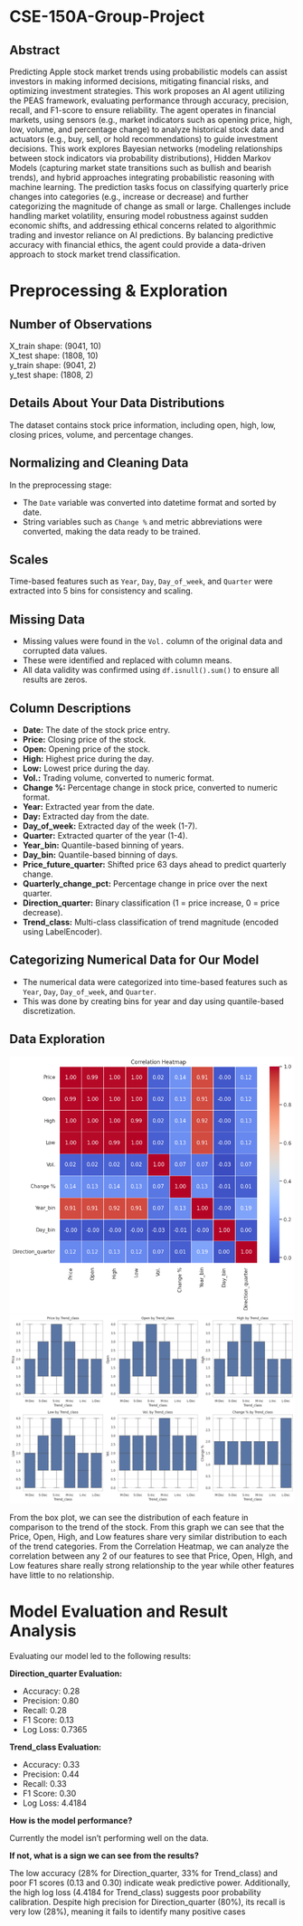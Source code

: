 # CSE-150A-Group-Project

## Abstract
Predicting Apple stock market trends using probabilistic models can assist investors in making informed decisions, mitigating financial risks, and optimizing investment strategies. This work proposes an AI agent utilizing the PEAS framework, evaluating performance through accuracy, precision, recall, and F1-score to ensure reliability. The agent operates in financial markets, using sensors (e.g., market indicators such as opening price, high, low, volume, and percentage change) to analyze historical stock data and actuators (e.g., buy, sell, or hold recommendations) to guide investment decisions. This work explores Bayesian networks (modeling relationships between stock indicators via probability distributions), Hidden Markov Models (capturing market state transitions such as bullish and bearish trends), and hybrid approaches integrating probabilistic reasoning with machine learning. The prediction tasks focus on classifying quarterly price changes into categories (e.g., increase or decrease) and further categorizing the magnitude of change as small or large. Challenges include handling market volatility, ensuring model robustness against sudden economic shifts, and addressing ethical concerns related to algorithmic trading and investor reliance on AI predictions. By balancing predictive accuracy with financial ethics, the agent could provide a data-driven approach to stock market trend classification.

# Preprocessing & Exploration

## Number of Observations

X_train shape: (9041, 10)  
X_test shape: (1808, 10)  
y_train shape: (9041, 2)  
y_test shape: (1808, 2)  

## Details About Your Data Distributions

The dataset contains stock price information, including open, high, low, closing prices, volume, and percentage changes.

## Normalizing and Cleaning Data

In the preprocessing stage:  
- The `Date` variable was converted into datetime format and sorted by date.  
- String variables such as `Change %` and metric abbreviations were converted, making the data ready to be trained.

## Scales

Time-based features such as `Year`, `Day`, `Day_of_week`, and `Quarter` were extracted into 5 bins for consistency and scaling.

## Missing Data

- Missing values were found in the `Vol.` column of the original data and corrupted data values.  
- These were identified and replaced with column means.  
- All data validity was confirmed using `df.isnull().sum()` to ensure all results are zeros.

## Column Descriptions

- **Date:** The date of the stock price entry.  
- **Price:** Closing price of the stock.  
- **Open:** Opening price of the stock.  
- **High:** Highest price during the day.  
- **Low:** Lowest price during the day.  
- **Vol.:** Trading volume, converted to numeric format.  
- **Change %:** Percentage change in stock price, converted to numeric format.  
- **Year:** Extracted year from the date.  
- **Day:** Extracted day from the date.  
- **Day_of_week:** Extracted day of the week (1-7).  
- **Quarter:** Extracted quarter of the year (1-4).  
- **Year_bin:** Quantile-based binning of years.  
- **Day_bin:** Quantile-based binning of days.  
- **Price_future_quarter:** Shifted price 63 days ahead to predict quarterly change.  
- **Quarterly_change_pct:** Percentage change in price over the next quarter.  
- **Direction_quarter:** Binary classification (1 = price increase, 0 = price decrease).  
- **Trend_class:** Multi-class classification of trend magnitude (encoded using LabelEncoder).

## Categorizing Numerical Data for Our Model

- The numerical data were categorized into time-based features such as `Year`, `Day`, `Day_of_week`, and `Quarter`.  
- This was done by creating bins for year and day using quantile-based discretization.

## Data Exploration
![Correlation Heatmap](correlation_heatmap.png)
![Box plot](box_plot.png)

From the box plot, we can see the distribution of each feature in comparison to the trend of the stock. From this graph we can see that the Price, Open, High, and Low features share very similar distribution to each of the trend categories. From the Correlation Heatmap, we can analyze the correlation between any 2 of our features to see that Price, Open, HIgh, and Low features share really strong relationship to the year while other features have little to no relationship. 


# Model Evaluation and Result Analysis

Evaluating our model led to the following results:

**Direction_quarter Evaluation:**
- Accuracy: 0.28
- Precision: 0.80
- Recall: 0.28
- F1 Score: 0.13
- Log Loss: 0.7365

**Trend_class Evaluation:**
- Accuracy: 0.33
- Precision: 0.44
- Recall: 0.33
- F1 Score: 0.30
- Log Loss: 4.4184


**How is the model performance?**

Currently the model isn’t performing well on the data.
	
**If not, what is a sign we can see from the results?**

The low accuracy (28% for Direction_quarter, 33% for Trend_class) and poor F1 scores (0.13 and 0.30) indicate weak predictive power. Additionally, the high log loss (4.4184 for Trend_class) suggests poor probability calibration. Despite high precision for Direction_quarter (80%), its recall is very low (28%), meaning it fails to identify many positive cases



